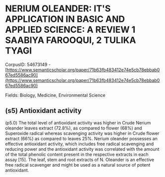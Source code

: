 # NERIUM OLEANDER: IT'S APPLICATION IN BASIC AND APPLIED SCIENCE: A REVIEW 1 SAABIYA FAROOQUI, 2 TULIKA TYAGI

CorpusID: 54673149 - [https://www.semanticscholar.org/paper/71b63fb483412e74e5cb78ebbab067ed5586ac90](https://www.semanticscholar.org/paper/71b63fb483412e74e5cb78ebbab067ed5586ac90)

Fields: Biology, Medicine, Environmental Science

## (s5) Antioxidant activity
(p5.0) The total level of antioxidant activity was higher in Crude Nerium oleander leaves extract (72.8%), as compared to flower (68%) and Superoxide radical whereas scavenging activity was higher in Crude flower extract (66%) as compared to leaves 25%. Nerium oleander possesses an effective antioxidant activity, which includes free radical scavenging and reducing power and the antioxidant activity was correlated with the amount of the total phenolic content present in the respective extracts in each assay [15]. The leaf, stem and root extracts of N. Oleander is an effective free radical scavenger and might be used as a natural source of potent antioxidant.
